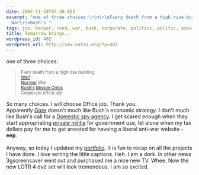```yaml
---
date: 2002-11-18T07:26:02Z
excerpt: "one of three choices:\r\n\r\nFiery death from a high rise building\r\nWar!\r\nNuclear
  War\r\nBush's "
tags: job, harper, reed, war, bush, corporate, politics, politic, asia, screensaver
title: Tomarrow brings..
wordpress_id: 402
wordpress_url: http://new.nata2.org/?p=402
---
```


one of three choices:<br/>
<blockquote>
<small>Fiery death from a high rise building<br/>
<a href="http://news.independent.co.uk/world/politics/story.jsp?story=353280">War!</a><br/>
<a href="http://www.miami.com/mld/miami/4530780.htm">Nuclear</a> War<br/>
<a href="http://www.cbsnews.com/stories/2002/11/17/60minutes/main529657.shtml">Bush's</a> <a href="http://www.cnn.com/2002/WORLD/asiapcf/east/11/17/nkorea.nukes/index.html">Missile Crisis</a><br/>
Corporate office job<br/></small>
</blockquote>
So many choices. I will choose Office job. Thank you.<br/> Apparently 
<a href="http://www.time.com/time/magazine/article/0,9171,1101021125-390894,00.html">Gore</a> doesn't much like Bush's economic strategy. I don't much like Bush's call for a <a href="http://www.washingtonpost.com/wp-dyn/articles/A61549-2002Nov15.html">Domestic spy agency</a>. I get scared enough when they start appropriating <a href="http://www.azstarnet.com/border/21115TOMBSTONEBORDER2fmst2fj.html">private militia</a> for government use, let alone when my tax dollars pay for me to get arrested for haveing a liberal anti-war website - <b>eep</b>.<br/><br/>
Anyway, so today I updated my <a href="http://www.harperreed.org/portfolio">portfolio</a>. It is fun to recap on all the projects I have done. I love writing the little captions. Heh. I am a dork. In other news 3gscreensaver went out and purchased me a nice new TV. Whee. Now the new LOTR 4 dvd set will look tremendous. I am so excited.
